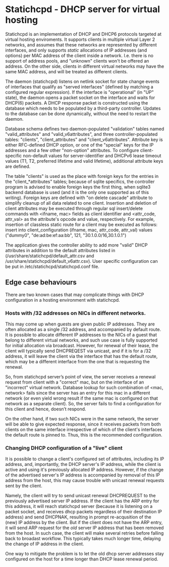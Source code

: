# Statichcpd - DHCP server for virtual hosting

Statichcpd is an implementation of DHCP and DHCP6 protocols targeted at
virtual hosting enviroments. It supports clients in multiple virtual
Layer 2 networks, and assumes that these networks are represented
by different interfaces, and only supports _static_ allocations
of IP addresses (and options) per MAC address of the client inside
a network. I.e. there is no support of address pools, and "unknown"
clients won't be offered an address. On the other side, clients in
different virtual networks may have the same MAC address, and will be
treated as different clients.

The daemon (statichcpd) listens on netlink socket for state change events
of interfaces that qualify as "served interfaces" (defined by matching
a configured regular expression). If the interface is "operational"
(in "UP" state), the daemon opens a packet socket on the interface and
waits for DHCP(6) packets. A DHCP response packet is constructed using
the database which needs to be populated by a third-party controller.
Updates to the database can be done dynamically, without the need
to restart the daemon.

Database schema defines two daemon-populated "validation" tables
named "valid_attributes" and "valid_v6attributes", and three
controller-populated tables: "clients", "client_attributes" and
"client_v6attributes". Attribute key is either RFC-defined
DHCP option, or one of the "special" keys for the IP addresses and
a few other "non-option" attributes. To configure client-specific
non-default values for server-identifier and DHCPv6 lease timeout
values (T1, T2, preferred lifetime and valid lifetime), additional
attribute keys are defined.

The table "clients" is used as the place with foreign keys for the
entries in the "client_*attributes" tables; because of sqlite
specifics, the controller program is advised to enable foreign keys
the first thing, when sqlite3 backend database is used (and it is the
only one supported as of this writing). Foreign keys are defined with
"on delete cascade" attribute to simplify cleanup of all data related
to one client. Insertion and deletion of client attributes may be
executed through regular sql insert/delete commands with <ifname, mac>
fields as client identifier and <attr_code, attr_val> as the attribute's
opcode and value, respectively. For example, insertion of classless static
route for a client may be executed as follows:
insert into client_configuration (ifname, mac, attr_code, attr_val) values
("dummy0", "de:ad:be:ef:aa:bb", 121, "30.1.0.0/16,30.1.0.1")

The application gives the controller ability to add more "valid" DHCP
attributes in addition to the default attributes listed in
(/usr/share/statichcpd/default_attr.csv and /usr/share/statichcpd/default_v6attr.csv).
User specific configuration can be put in /etc/statichcpd/statichcpd.conf file.

## Edge case behaviours

There are two known cases that may complicate things with DHCP
configuration in a hosting environment with statichcpd.

### Hosts with /32 addresses on NICs in different networks.

This may come up when guests are given public IP addresses. They
are often allocated as a single /32 address, and accompanied by
default route. It is possible to allocate different IP addresses to
the NICs of a guest that belong to different virtual networks, and
such use case is fully supported for initial allocation via broadcast.
However, for renewal of their lease, the client will typically send
DHCPREQEST via unicast, and if it is for a /32 address, it will
leave the client via the interface that has the default route,
which may be a different interface from the one that is requesting
the renewal.

So, from statichcpd server’s point of view, the server receives a
renewal request from client with a "correct" mac, but on the interface
of an "incorrect" virtual network. Database lookup for such combination
of <mac, network> fails since the server has an entry for this mac
in a different network (or even yield wrong result if the same mac is
configured on that network as a separate client). So, the server fails
to find a configuration for this client and hence, doesn’t respond.

On the other hand, if two such NICs were in the same network, the server
will be able to give expected response, since it receives packets from
both clients on the same interface irrespective of which of the client's
interfaces the default route is pinned to. Thus, this is the recommended
configuration.

### Changing DHCP configuration of a "live" client

It is possible to change a client's configured set of attributes, including its
IP address, and, importantly, the DHCP server's IP address, while the client
is active and using it's previously allocated IP address. However, if the
change of the advertised server's IP address is accompanied by removal of
this IP address from the host, this may cause trouble with unicast
renewal requests sent by the client.

Namely, the client will try to send unicast renewal DHCPREQUEST to the
previously advertised server IP address. If the client has the ARP entry
for this address, it will reach statichcpd server (because it is listening
on a packet socket, and receives dhcp packets regardless of their
destination IP address) and send DHCPNAK, resulting in prompt re-acqusition
of the (new) IP address by the client. But if the client does not have
the ARP entry, it will send ARP request for the _old_ server IP address
that has been removed from the host. In such case, the client will make
several retries before falling back to broadast workflow. This typically
takes much longer time, delaying the change of IP address in the client.

One way to mitigate the problem is to let the old dhcp server addresses
stay configured on the host for a time longer than DHCP lease renewal
period.
